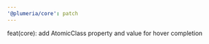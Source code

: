 ```yaml
---
'@plumeria/core': patch
---
```


feat(core): add AtomicClass property and value for hover completion
